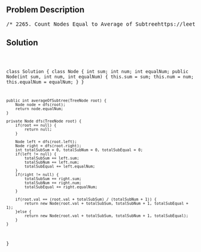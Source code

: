 <!--
<style>
  body { font-family: Arial, sans-serif; }
  .container { max-width: 700px; margin: 0 auto; padding: 10px; }
  .comment-block { background-color: #f9f9f9; padding: 10px; border-left: 5px solid #ccc; overflow-wrap: break-word; white-space: pre-wrap; }
  .code-block { background-color: #f4f4f4; padding: 10px; border: 1px solid #ddd; overflow-wrap: break-word; white-space: pre-wrap; }
</style>
-->

<div class='container'>
<h2>Problem Description</h2>
<div class='comment-block'>
<pre>
/* 2265. Count Nodes Equal to Average of Subtreehttps://leetcode.com/problems/count-nodes-equal-to-average-of-subtree/description/Given the root of a binary tree, return the number of nodes where the valueof thenode is equal to the average of the values in its subtree.Note:The average of n elements is the sum of the n elements divided by n androundeddown to the nearest integer.A subtree of root is a tree consisting of root and all of its descendants.Example 1:Input: root = [4,8,5,0,1,null,6]Output: 5Explanation:For the node with value 4: The average of its subtree is (4 + 8 + 5 + 0 + 1+ 6) / 6 = 24 / 6 = 4.For the node with value 5: The average of its subtree is (5 + 6) / 2 = 11 /2 = 5.For the node with value 0: The average of its subtree is 0 / 1 = 0.For the node with value 1: The average of its subtree is 1 / 1 = 1.For the node with value 6: The average of its subtree is 6 / 1 = 6.Example 2:Input: root = [1]Output: 1Explanation: For the node with value 1: The average of its subtree is 1 / 1= 1.Constraints:The number of nodes in the tree is in the range [1, 1000].0 <= Node.val <= 1000*//** * Definition for a binary tree node. * public class TreeNode { *     int val; *     TreeNode left; *     TreeNode right; *     TreeNode() {} *     TreeNode(int val) { this.val = val; } *     TreeNode(int val, TreeNode left, TreeNode right) { *         this.val = val; *         this.left = left; *         this.right = right; *     } * } */</pre>
</div>

<h2>Solution</h2>
<div class='code-block'>
<pre><code class='language-java'>

class Solution {
    class Node {
        int sum;
        int num;
        int equalNum;
        public Node(int sum, int num, int equalNum) {
            this.sum = sum;
            this.num = num;
            this.equalNum = equalNum;
        }
    }

    public int averageOfSubtree(TreeNode root) {
        Node node = dfs(root);
        return node.equalNum;
    }

    private Node dfs(TreeNode root) {
        if(root == null) {
            return null;
        }

        Node left = dfs(root.left);
        Node right = dfs(root.right);
        int totalSubSum = 0, totalSubNum = 0, totalSubEqual = 0;
        if(left != null) {
            totalSubSum += left.sum;
            totalSubNum += left.num;
            totalSubEqual += left.equalNum;
        }
        if(right != null) {
            totalSubSum += right.sum;
            totalSubNum += right.num;
            totalSubEqual += right.equalNum;
        }

        if(root.val == (root.val + totalSubSum) / (totalSubNum + 1)) {
            return new Node(root.val + totalSubSum, totalSubNum + 1, totalSubEqual + 1);
        }else {
            return new Node(root.val + totalSubSum, totalSubNum + 1, totalSubEqual);
        }
    }
}</code></pre>
</div>
</div>

